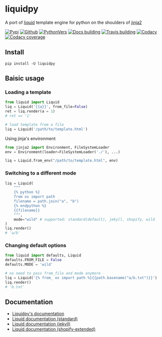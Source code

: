 # liquidpy
A port of [liquid][19] template engine for python on the shoulders of [jinja2][17]

[![Pypi][2]][9] [![Github][3]][10] [![PythonVers][4]][9] [![Docs building][13]][11] [![Travis building][5]][11] [![Codacy][6]][12] [![Codacy coverage][7]][12]

## Install
```shell
pip install -U liquidpy
```

## Baisic usage

### Loading a template
```python
from liquid import Liquid
liq = Liquid('{{a}}', from_file=False)
ret = liq.render(a = 1)
# ret == '1'

# load template from a file
liq = Liquid('/path/to/template.html')
```

Using jinja's environment
```python
from jinja2 import Environment, FileSystemLoader
env = Environment(loader=FileSystemLoader('./'), ...)

liq = Liquid.from_env("/path/to/template.html", env)
```

### Switching to a different mode

```python
liq = Liquid(
    """
    {% python %}
    from os import path
    filename = path.join("a", "b")
    {% endpython %}
    {{filename}}
    """,
    mode="wild" # supported: standard(default), jekyll, shopify, wild
)
liq.render()
# 'a/b'
```

### Changing default options

```python
from liquid import defaults, Liquid
defaults.FROM_FILE = False
defaults.MODE = 'wild'

# no need to pass from_file and mode anymore
liq = Liquid('{% from_ os import path %}{{path.basename("a/b.txt")}}')
liq.render()
# 'b.txt'
```


## Documentation

- [Liquidpy's documentation][8]
- [Liquid documentation (standard)][19]
- [Liquid documentation (jekyll)][18]
- [Liquid documentation (shopify-extended)][1]


[1]: https://shopify.dev/api/liquid
[2]: https://img.shields.io/pypi/v/liquidpy.svg?style=flat-square
[3]: https://img.shields.io/github/tag/pwwang/liquidpy.svg?style=flat-square
[4]: https://img.shields.io/pypi/pyversions/liquidpy.svg?style=flat-square
[5]: https://img.shields.io/github/workflow/status/pwwang/liquidpy/building?style=flat-square
[6]: https://img.shields.io/codacy/grade/aed04c099cbe42dabda2b42bae557fa4?style=flat-square
[7]: https://img.shields.io/codacy/coverage/aed04c099cbe42dabda2b42bae557fa4?style=flat-square
[8]: https://pwwang.github.io/liquidpy
[9]: https://pypi.org/project/liquidpy/
[10]: https://github.com/pwwang/liquidpy
[11]: https://github.com/pwwang/liquidpy/actions
[12]: https://app.codacy.com/gh/pwwang/liquidpy/dashboard
[13]: https://img.shields.io/github/workflow/status/pwwang/liquidpy/docs?style=flat-square
[14]: https://github.com/pwwang/liquidpy/tree/lark
[15]: https://github.com/pwwang/liquidpy/tree/larkone
[16]: https://github.com/pwwang/liquidpy/issues/22
[17]: https://jinja.palletsprojects.com/
[18]: https://jekyllrb.com/docs/liquid/
[19]: https://shopify.github.io/liquid/
